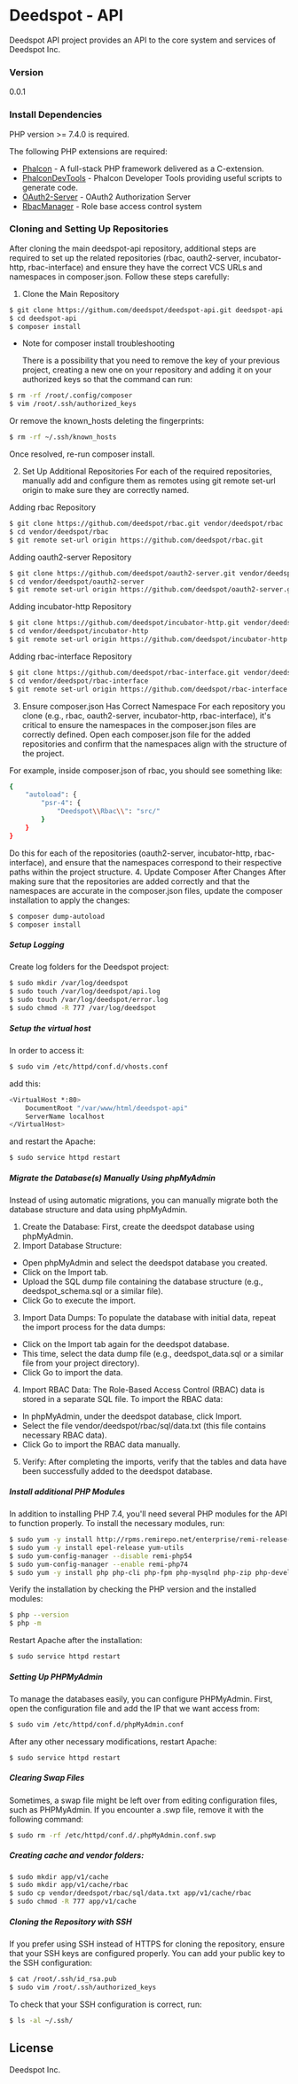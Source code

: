 # Deedspot - API

Deedspot API project provides an API to the core system and services of Deedspot Inc.

### Version
0.0.1

### Install Dependencies

PHP version >= 7.4.0 is required.

The following PHP extensions are required:

* [Phalcon] - A full-stack PHP framework delivered as a C-extension.
* [PhalconDevTools] - Phalcon Developer Tools providing useful scripts to generate code.
* [OAuth2-Server] - OAuth2 Authorization Server
* [RbacManager] - Role base access control system

### Cloning and Setting Up Repositories
After cloning the main deedspot-api repository, additional steps are required to set up the related repositories (rbac, oauth2-server, incubator-http, rbac-interface) and ensure they have the correct VCS URLs and namespaces in composer.json. Follow these steps carefully:

1. Clone the Main Repository
```sh
$ git clone https://githum.com/deedspot/deedspot-api.git deedspot-api
$ cd deedspot-api
$ composer install
```
- Note for composer install troubleshooting

  There is a possibility that you need to remove the key of your previous project, creating a new one on your repository and adding it on your authorized keys so that the command can run:
```sh
$ rm -rf /root/.config/composer
$ vim /root/.ssh/authorized_keys
```

  Or remove the known_hosts deleting the fingerprints:
```sh
$ rm -rf ~/.ssh/known_hosts
```
  Once resolved, re-run composer install.

2. Set Up Additional Repositories
  For each of the required repositories, manually add and configure them as remotes using git remote set-url origin to make sure they are correctly named.

Adding rbac Repository
```sh
$ git clone https://github.com/deedspot/rbac.git vendor/deedspot/rbac
$ cd vendor/deedspot/rbac
$ git remote set-url origin https://github.com/deedspot/rbac.git
```
Adding oauth2-server Repository
```sh
$ git clone https://github.com/deedspot/oauth2-server.git vendor/deedspot/oauth2-server
$ cd vendor/deedspot/oauth2-server
$ git remote set-url origin https://github.com/deedspot/oauth2-server.git
```
Adding incubator-http Repository
```sh
$ git clone https://github.com/deedspot/incubator-http.git vendor/deedspot/incubator-http
$ cd vendor/deedspot/incubator-http
$ git remote set-url origin https://github.com/deedspot/incubator-http.git
```
Adding rbac-interface Repository
```sh
$ git clone https://github.com/deedspot/rbac-interface.git vendor/deedspot/rbac-interface
$ cd vendor/deedspot/rbac-interface
$ git remote set-url origin https://github.com/deedspot/rbac-interface.git
```
3. Ensure composer.json Has Correct Namespace
  For each repository you clone (e.g., rbac, oauth2-server, incubator-http, rbac-interface), it's critical to ensure the namespaces in the composer.json files are correctly defined. Open  each composer.json file for the added repositories and confirm that the namespaces align with the structure of the project.

For example, inside composer.json of rbac, you should see something like:
```sh
{
    "autoload": {
        "psr-4": {
            "Deedspot\\Rbac\\": "src/"
        }
    }
}
```
Do this for each of the repositories (oauth2-server, incubator-http, rbac-interface), and ensure that the namespaces correspond to their respective paths within the project structure.
4. Update Composer After Changes
  After making sure that the repositories are added correctly and that the namespaces are accurate in the composer.json files, update the composer installation to apply the changes:
```sh
$ composer dump-autoload
$ composer install
```
##### Setup Logging
Create log folders for the Deedspot project:
```sh
$ sudo mkdir /var/log/deedspot
$ sudo touch /var/log/deedspot/api.log
$ sudo touch /var/log/deedspot/error.log
$ sudo chmod -R 777 /var/log/deedspot
```

##### Setup the virtual host

In order to access it:
```sh
$ sudo vim /etc/httpd/conf.d/vhosts.conf
```
add this:
```sh
<VirtualHost *:80>
    DocumentRoot "/var/www/html/deedspot-api"
    ServerName localhost
</VirtualHost>
```

and restart the Apache:

```sh
$ sudo service httpd restart
```

##### Migrate the Database(s) Manually Using phpMyAdmin

Instead of using automatic migrations, you can manually migrate both the database structure and data using phpMyAdmin.

1. Create the Database:
  First, create the deedspot database using phpMyAdmin.
2. Import Database Structure:
  - Open phpMyAdmin and select the deedspot database you created.
  - Click on the Import tab.
  - Upload the SQL dump file containing the database structure (e.g., deedspot_schema.sql or a similar file).
  - Click Go to execute the import.
3. Import Data Dumps:
  To populate the database with initial data, repeat the import process for the data dumps:
  - Click on the Import tab again for the deedspot database.
  - This time, select the data dump file (e.g., deedspot_data.sql or a similar file from your project directory).
  - Click Go to import the data.
4. Import RBAC Data:
  The Role-Based Access Control (RBAC) data is stored in a separate SQL file. To import the RBAC data:
  - In phpMyAdmin, under the deedspot database, click Import.
  - Select the file vendor/deedspot/rbac/sql/data.txt (this file contains necessary RBAC data).
  - Click Go to import the RBAC data manually.
5. Verify:
  After completing the imports, verify that the tables and data have been successfully added to the deedspot database.

##### Install additional PHP Modules
In addition to installing PHP 7.4, you'll need several PHP modules for the API to function properly. To install the necessary modules, run:

```sh
$ sudo yum -y install http://rpms.remirepo.net/enterprise/remi-release-7.rpm
$ sudo yum -y install epel-release yum-utils
$ sudo yum-config-manager --disable remi-php54
$ sudo yum-config-manager --enable remi-php74
$ sudo yum -y install php php-cli php-fpm php-mysqlnd php-zip php-devel php-gd php-mcrypt php-mbstring php-curl php-xml php-pear php-bcmath php-json pdo_mysql php-imagick
```
Verify the installation by checking the PHP version and the installed modules:

```sh
$ php --version
$ php -m
```
Restart Apache after the installation:

```sh
$ sudo service httpd restart
```

##### Setting Up PHPMyAdmin
To manage the databases easily, you can configure PHPMyAdmin. First, open the configuration file and add the IP that we want access from:

```sh
$ sudo vim /etc/httpd/conf.d/phpMyAdmin.conf
```

After any other necessary modifications, restart Apache:

```sh
$ sudo service httpd restart
```

##### Clearing Swap Files
Sometimes, a swap file might be left over from editing configuration files, such as PHPMyAdmin. If you encounter a .swp file, remove it with the following command:

```sh
$ sudo rm -rf /etc/httpd/conf.d/.phpMyAdmin.conf.swp
```
##### Creating cache and vendor folders:

```sh
$ sudo mkdir app/v1/cache
$ sudo mkdir app/v1/cache/rbac
$ sudo cp vendor/deedspot/rbac/sql/data.txt app/v1/cache/rbac
$ sudo chmod -R 777 app/v1/cache
```

##### Cloning the Repository with SSH
If you prefer using SSH instead of HTTPS for cloning the repository, ensure that your SSH keys are configured properly. You can add your public key to the SSH configuration:

```sh
$ cat /root/.ssh/id_rsa.pub
$ sudo vim /root/.ssh/authorized_keys
```

To check that your SSH configuration is correct, run:

```sh
$ ls -al ~/.ssh/
```

License
----

Deedspot Inc.

[Phalcon]:https://phalconphp.com/el/
[PhalconDevTools]:https://github.com/phalcon/phalcon-devtools
[OAuth2-Server]:https://github.com/deedspot/oauth2-server
[RbacManager]:https://github.com/deedspot/rbac
